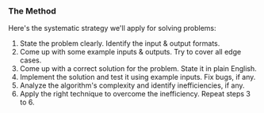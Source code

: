 ### The Method

Here's the systematic strategy we'll apply for solving problems:

1.  State the problem clearly. Identify the input & output formats.
2.  Come up with some example inputs & outputs. Try to cover all edge cases.
3.  Come up with a correct solution for the problem. State it in plain English.
4.  Implement the solution and test it using example inputs. Fix bugs, if any.
5.  Analyze the algorithm's complexity and identify inefficiencies, if any.
6.  Apply the right technique to overcome the inefficiency. Repeat steps 3 to 6.